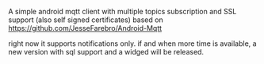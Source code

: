 A simple android mqtt client with multiple topics subscription and SSL support (also self signed certificates)
 based on https://github.com/JesseFarebro/Android-Mqtt
 
 right now it supports notifications only.
 if and when more time is available, a new version with sql support and a widged will be released.
 

